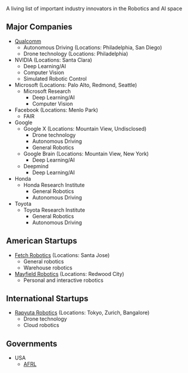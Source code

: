 A living list of important industry innovators in the Robotics and AI space 

## Major Companies
 * [Qualcomm](https://www.qualcomm.com/company/careers)
   * Autonomous Driving (Locations: Philadelphia, San Diego)
   * Drone technology (Locations: Philadelphia)
 * NVIDIA (Locations: Santa Clara)
   * Deep Learning/AI
   * Computer Vision
   * Simulated Robotic Control
 * Microsoft (Locations: Palo Alto, Redmond, Seattle)
   * Microsoft Research
     * Deep Learning/AI
     * Computer Vision
 * Facebook (Locations: Menlo Park)
   * FAIR   
 * Google
   * Google X (Locations: Mountain View, Undisclosed)
     * Drone technology
     * Autonomous Driving
     * General Robotics
   * Google Brain (Locations: Mountain View, New York)
     * Deep Learning/AI
   * Deepmind
     * Deep Learning/AI
 * Honda
   * Honda Research Institute
     * General Robotics
     * Autonomous Driving
 * Toyota
   * Toyota Research Institute
     * General Robotics
     * Autonomous Driving

## American Startups
 * [Fetch Robotics](https://www.themuse.com/jobs/c-fetchrobotics-jobs) (Locations: Santa Jose)
   * General robotics
   * Warehouse robotics
 * [Mayfield Robotics](http://www.mayfieldrobotics.com/jobs/) (Locations: Redwood City)
   * Personal and interactive robotics

## International Startups
 * [Rapyuta Robotics](https://www.rapyuta-robotics.com/careers) (Locations: Tokyo, Zurich, Bangalore)
   * Drone technology
   * Cloud robotics
 

## Governments
 * USA
   * [AFRL](https://teamafrl.afciviliancareers.com/opportunities)
